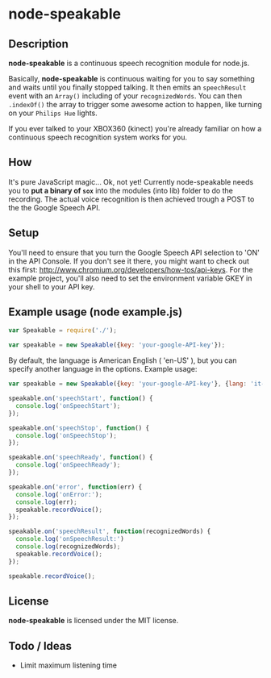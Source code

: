 # node-speakable

## Description

**node-speakable** is a continuous speech recognition module for node.js.

Basically, **node-speakable** is continuous waiting for you to say something and waits until you finally stopped talking. It then emits an ```speechResult``` event with an ```Array()``` including of your ```recognizedWords```. You can then ```.indexOf()``` the array to trigger some awesome action to happen, like turning on your ```Philips Hue``` lights.

If you ever talked to your XBOX360 (kinect) you're already familiar on how a continuous speech recognition system works for you.

## How

It's pure JavaScript magic... Ok, not yet! Currently node-speakable needs you to __put a binary of ```sox```__ into the modules (into lib) folder to do the recording. The actual voice recognition is then achieved trough a POST to the the Google Speech API.

## Setup

You'll need to ensure that you turn the Google Speech API selection to 'ON' in the API Console. If you don't see it there, you might want to check out this first: http://www.chromium.org/developers/how-tos/api-keys. For the example project, you'll also need to set the environment variable GKEY in your shell to your API key.

## Example usage (node example.js)

```javascript
var Speakable = require('./');

var speakable = new Speakable({key: 'your-google-API-key'});
```
By default, the language is American English ( 'en-US' ), but you can specify another language in the options.
Example usage:
```javascript
var speakable = new Speakable({key: 'your-google-API-key'}, {lang: 'it-IT'});
```

```javascript
speakable.on('speechStart', function() {
  console.log('onSpeechStart');
});

speakable.on('speechStop', function() {
  console.log('onSpeechStop');
});

speakable.on('speechReady', function() {
  console.log('onSpeechReady');
});

speakable.on('error', function(err) {
  console.log('onError:');
  console.log(err);
  speakable.recordVoice();
});

speakable.on('speechResult', function(recognizedWords) {
  console.log('onSpeechResult:')
  console.log(recognizedWords);
  speakable.recordVoice();
});

speakable.recordVoice();
```

## License

**node-speakable** is licensed under the MIT license.

## Todo / Ideas

* Limit maximum listening time
